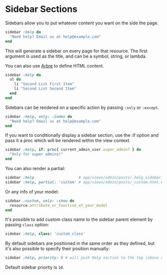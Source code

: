 # Sidebar Sections

Sidebars allow you to put whatever content you want on the side the page.

```ruby
sidebar :help do
  "Need help? Email us at help@example.com"
end
```

This will generate a sidebar on every page for that resource. The first
argument is used as the title, and can be a symbol, string, or lambda.

You can also use [Arbre](https://github.com/activeadmin/arbre) to define HTML content.

```ruby
sidebar :help do
  ul do
    li "Second List First Item"
    li "Second List Second Item"
  end
end
```

Sidebars can be rendered on a specific action by passing `:only` or `:except`.

```ruby
sidebar :help, only: :index do
  "Need help? Email us at help@example.com"
end
```

If you want to conditionally display a sidebar section, use the :if option and
pass it a proc which will be rendered within the view context.

```ruby
sidebar :help, if: proc{ current_admin_user.super_admin? } do
  "Only for super admins!"
end
```

You can also render a partial:

```ruby
sidebar :help                    # app/views/admin/posts/_help_sidebar.html.erb
sidebar :help, partial: 'custom' # app/views/admin/posts/_custom.html.erb
```

Or any info of your model:

```ruby
sidebar :custom, only: :show do
  resource.attribute_or_function_of_your_model
end
```

It's possible to add custom class name to the sidebar parent element by passing
`class` option:

```ruby
sidebar :help, class: 'custom_class'
```

By default sidebars are positioned in the same order as they defined, but it's also
possible to specify their position manually:

```ruby
sidebar :help, priority: 0 # will push Help section to the top (above default Filters section)
```

Default sidebar priority is `10`.
